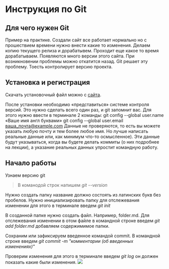 # Инструкция по Git

## Для чего нужен Git
Пример на практике. Создали сайт все работает нормально но с прошествием времени нужно внести какие то изменения. Делаем копию текущего релиза и дорабатывем. Проходит еще какое то время дорабатываем. Появляются много версии этого сайта. При возникновении проблемы можно откатится назад. Git решает эту проблему. Тоесть контролирует версию проекта.

## Установка и регистрация
Скачать установочный файл можно с [сайта](https://git-scm.com/downloads).

После установки необходимо «представиться» системе контроля версий. Это нужно сделать всего один раз, и git запомнит вас. Для этого нужно ввести в терминале 2 команды:
git config --global user.name «Ваше имя англ буквами»
git config --global user.email ваша_почта@example.com
Данные не проверяются, то есть вы можете указать любую почту и тем более любое имя. Но лучше написать реальные данные или, как минимум что-то осмысленное). Эти данные будут указываться, когда вы будете делать коммиты (о них подробнее на лекции), а указание реальных данных упростит командную работу.

## Начало работы

Узнаем версию git
> В команодой строк напишем *git --version*

Нужно создать папку название должно состоять из латинских букв без пробелов. Нужно инициализировать папку для отслежевания изменении для этого в терминале введем *git init*

В созданной папке нужно создать файл. Например, folder.md. Для отслежевания изменении в отом файле в командной строке введем *git add folder.md* добавляем содержимимое папки.

Сохраним или зафиксируем введенное командой commit. В командной строке введем *git commit -m "комментарии (об введенных изменениях)"*

Проверим изменения для этого в терминале введем *git log* он должен показать какие были изменения.
![](gitLog.jpg)